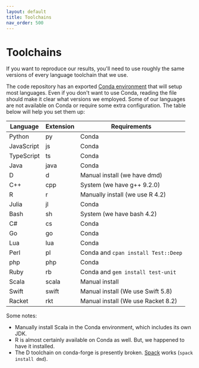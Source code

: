 ```yaml
---
layout: default
title: Toolchains
nav_order: 500
---
```


# Toolchains

If you want to reproduce our results, you'll need to use roughly the
same versions of every language toolchain that we use.

The code repository has an exported [Conda environment] that will setup most
languages. Even if you don't want to use Conda, reading the file should make it
clear what versions we employed. Some of our languages are not available on
Conda or require some extra configuration. The table below will help you set
them up:

Language   | Extension | Requirements
-----------|-----------|------------------------------------
Python     | py        | Conda
JavaScript | js        | Conda
TypeScript | ts        | Conda
Java       | java      | Conda
D          | d         | Manual install (we have dmd)
C++        | cpp       | System (we have g++ 9.2.0)
R          | r         | Manually install (we use R 4.2)
Julia      | jl        | Conda
Bash       | sh        | System (we have bash 4.2)
C#         | cs        | Conda
Go         | go        | Conda
Lua        | lua       | Conda
Perl       | pl        | Conda and `cpan install Test::Deep`
php        | php       | Conda
Ruby       | rb        | Conda and `gem install test-unit`
Scala      | scala     | Manual install
Swift      | swift     | Manual install (We use Swift 5.8)
Racket     | rkt       | Manual install (We use Racket 8.2)

Some notes:

- Manually install Scala in the Conda environment, which includes
  its own JDK.
- R is almost certainly available on Conda as well. But, we happened to have it
  installed.
- The D toolchain on conda-forge is presently broken. 
  [Spack] works (`spack install dmd`).

[Spack]: https://spack.readthedocs.io/en/latest/index.html
[Conda environment]: https://github.com/nuprl/MultiPL-E/blob/main/MultiPL-E-all-toolchains.yaml